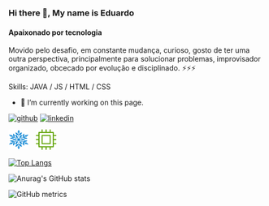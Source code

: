 ### Hi there 👋, My name is Eduardo 
#### Apaixonado por tecnologia 
Movido pelo desafio, em constante mudança, curioso, gosto de ter uma outra perspectiva, principalmente para solucionar problemas, improvisador organizado, obcecado por evolução e disciplinado. 
⚡⚡⚡

Skills: JAVA / JS / HTML / CSS

- 🔭 I’m currently working on this page. 


[<img src='https://cdn.jsdelivr.net/npm/simple-icons@3.0.1/icons/github.svg' alt='github' height='40'>](https://github.com/EduardoRDA)  [<img src='https://cdn.jsdelivr.net/npm/simple-icons@3.0.1/icons/linkedin.svg' alt='linkedin' height='40'>](https://www.linkedin.com/in/https://www.linkedin.com/in/eduardo-rodrigues-3a7352160//)  

<a href='https://archiveprogram.github.com/'><img src='https://raw.githubusercontent.com/acervenky/animated-github-badges/master/assets/acbadge.gif' width='40' height='40'></a> <a href='https://docs.github.com/en/developers'><img src='https://raw.githubusercontent.com/acervenky/animated-github-badges/master/assets/devbadge.gif' width='40' height='40'></a> 

[![Top Langs](https://github-readme-stats.vercel.app/api/top-langs/?username=EduardoRDA)](https://github.com/anuraghazra/github-readme-stats)

![Anurag's GitHub stats](https://github-readme-stats.vercel.app/api?username=EduardoRDA&theme=github_dark_icons=true)

![GitHub metrics](https://metrics.lecoq.io/EduardoRDA)  



